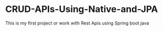 # CRUD-APIs-Using-Native-and-JPA
This is my first project or work with Rest Apis using Spring boot java
